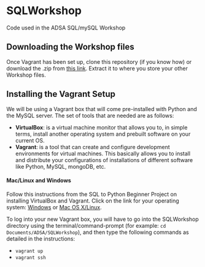# SQLWorkshop
Code used in the ADSA SQL/mySQL Workshop

## Downloading the Workshop files
Once Vagrant has been set up, clone this repository (if you know how) or download the .zip from [this link](https://github.com/ADSA-UIUC/SQLWorkshop/archive/master.zip). Extract it to where you store your other Workshop files.

## Installing the Vagrant Setup
We will be using a Vagrant box that will come pre-installed with Python and the MySQL server. The set of tools that are needed are as follows:
- **VirtualBox**: is a virtual machine monitor that allows you to, in simple terms, install another operating system and prebuilt software on your current OS.
- **Vagrant**: is a tool that can create and configure development environments for virtual machines. This basically allows you to install and distribute your configurations of installations of different software like Python, MySQL, mongoDB, etc.

#### Mac/Linux and Windows
Follow this instructions from the SQL to Python Beginner Project on installing VirtualBox and Vagrant. Click on the link for your operating system: [Windows](https://github.com/ADSA-UIUC/Resources/blob/master/dev-environment/vagrant/windows-setup.md) or [Mac OS X/Linux](https://github.com/ADSA-UIUC/Resources/blob/master/dev-environment/vagrant/mac-setup.md).

To log into your new Vagrant box, you will have to go into the SQLWorkshop directory using the terminal/command-prompt (for example: `cd Documents/ADSA/SQLWorkshop`), and then type the following commands as detailed in the instructions:
- `vagrant up`
- `vagrant ssh`

<!---
## Installing the iPython Software Suite on Vagrant
As soon as you log into the vagrant console, run the following commands in order (copy paste them into your terminal):
- `cd /vagrant/` (to go into the shared folder that has all the workshop files)
- `sudo apt-get install build-essential python-dev` (install base software that iPython depends on)
-->
